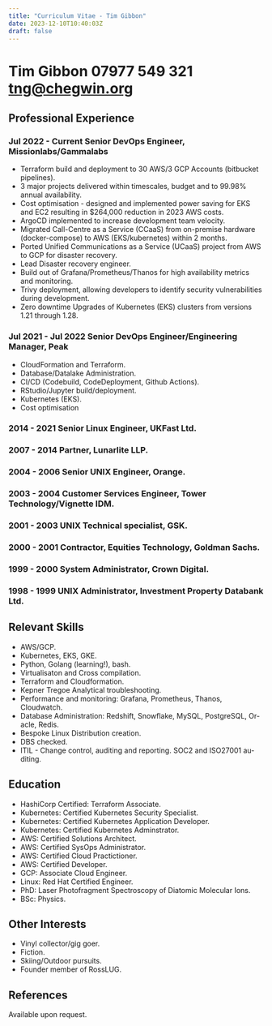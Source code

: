 ```yaml
---
title: "Curriculum Vitae - Tim Gibbon"
date: 2023-12-10T10:40:03Z
draft: false
---
```


# Tim Gibbon 07977 549 321 tng@chegwin.org
## Professional Experience

### Jul 2022 - Current Senior DevOps Engineer, Missionlabs/Gammalabs

- Terraform build and deployment to 30 AWS/3 GCP Accounts (bitbucket pipelines).
- 3 major projects delivered within timescales, budget and to 99.98% annual availability.
- Cost optimisation - designed and implemented power saving for EKS and EC2 resulting in $264,000 reduction in 2023 AWS costs.
- ArgoCD implemented to increase development team velocity.
- Migrated Call-Centre as a Service (CCaaS) from on-premise hardware (docker-compose) to AWS (EKS/kubernetes) within 2 months.
- Ported Unified Communications as a Service (UCaaS) project from AWS to GCP for disaster recovery.
- Lead Disaster recovery engineer.
- Build out of Grafana/Prometheus/Thanos for high availability metrics and monitoring.
- Trivy deployment, allowing developers to identify security vulnerabilities during development.
- Zero downtime Upgrades of Kubernetes (EKS) clusters from versions 1.21 through 1.28.

### Jul 2021 - Jul 2022 Senior DevOps Engineer/Engineering Manager, Peak

- CloudFormation and Terraform.
- Database/Datalake Administration.
- CI/CD (Codebuild, CodeDeployment, Github Actions).
- RStudio/Jupyter build/deployment.
- Kubernetes (EKS).
- Cost optimisation

### 2014 - 2021 Senior Linux Engineer, UKFast Ltd.
### 2007 - 2014 Partner, Lunarlite LLP.
### 2004 - 2006 Senior UNIX Engineer, Orange.
### 2003 - 2004 Customer Services Engineer, Tower Technology/Vignette IDM.
### 2001 - 2003 UNIX Technical specialist, GSK.
### 2000 - 2001 Contractor, Equities Technology, Goldman Sachs.
### 1999 - 2000 System Administrator, Crown Digital.
### 1998 - 1999 UNIX Administrator, Investment Property Databank Ltd.

## Relevant Skills
- AWS/GCP.
- Kubernetes, EKS, GKE.
- Python, Golang (learning!), bash.
- Virtualisaton and Cross compilation.
- Terraform and Cloudformation.
- Kepner Tregoe Analytical troubleshooting.
- Performance and monitoring: Grafana, Prometheus, Thanos, Cloudwatch.
- Database Administration: Redshift, Snowflake, MySQL, PostgreSQL, Or-
acle, Redis.
- Bespoke Linux Distribution creation.
- DBS checked.
- ITIL - Change control, auditing and reporting. SOC2 and ISO27001 au-
diting.
## Education
- HashiCorp Certified: Terraform Associate. 
- Kubernetes: Certified Kubernetes Security Specialist.
- Kubernetes: Certified Kubernetes Application Developer. 
- Kubernetes: Certified Kubernetes Adminstrator.
- AWS: Certified Solutions Architect.
- AWS: Certified SysOps Administrator.
- AWS: Certified Cloud Practictioner.
- AWS: Certified Developer.
- GCP: Associate Cloud Engineer. 
- Linux: Red Hat Certified Engineer. 
- PhD: Laser Photofragment Spectroscopy of Diatomic Molecular Ions.
- BSc: Physics.
## Other Interests
- Vinyl collector/gig goer.
- Fiction.
- Skiing/Outdoor pursuits.
- Founder member of RossLUG.
## References
Available upon request.
